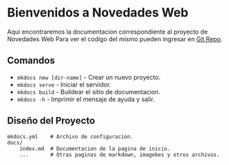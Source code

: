 # Bienvenidos a Novedades Web

Aqui encontraremos la documentacion correspondiente al proyecto de Novedades Web
Para ver el codigo del mismo pueden ingresar en [Git Repo](https://github.com/customer-experience/novedades-web/).

## Comandos

- `mkdocs new [dir-name]` - Crear un nuevo proyecto.
- `mkdocs serve` - Iniciar el servidor.
- `mkdocs build` - Buildear el sitio de documentacion.
- `mkdocs -h` - Imprimir el mensaje de ayuda y salir.

## Diseño del Proyecto

    mkdocs.yml    # Archivo de configuracion.
    docs/
        index.md  # Documentacion de la pagina de inicio.
        ...       # Otras paginas de markdown, imagebes y otros archivos.
